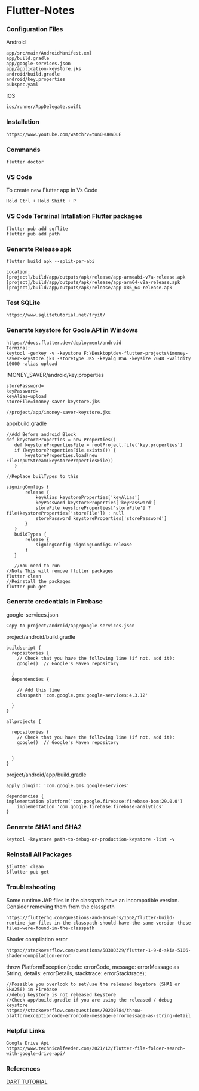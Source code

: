 # Flutter-Notes
### Configuration Files
Android
```
app/src/main/AndroidManifest.xml
app/build.gradle
app/google-services.json
app/application-keystore.jks
android/build.gradle
android/key.properties
pubspec.yaml
```
IOS
```
ios/runner/AppDelegate.swift
```
### Installation
```
https://www.youtube.com/watch?v=tun0HUHaDuE
```
### Commands
```
flutter doctor
```
### VS Code
To create new Flutter app in Vs Code
```
Hold Ctrl + Hold Shift + P 
```
### VS Code Terminal Intallation Flutter packages
```
flutter pub add sqflite 
flutter pub add path
```
### Generate Release apk
```
flutter build apk --split-per-abi

Location:
[project]/build/app/outputs/apk/release/app-armeabi-v7a-release.apk
[project]/build/app/outputs/apk/release/app-arm64-v8a-release.apk
[project]/build/app/outputs/apk/release/app-x86_64-release.apk
```
### Test SQLite 
```
https://www.sqlitetutorial.net/tryit/
```
### Generate keystore for Goole API in Windows
```
https://docs.flutter.dev/deployment/android
Terminal:
keytool -genkey -v -keystore F:\Desktop\dev-flutter-projects\imoney-saver-keystore.jks -storetype JKS -keyalg RSA -keysize 2048 -validity 10000 -alias upload
```
IMONEY_SAVER/android/key.properties
```
storePassword=
keyPassword=
keyAlias=upload
storeFile=imoney-saver-keystore.jks

//project/app/imoney-saver-keystore.jks
```
app/build.gradle
```
//Add Before android Block
def keystoreProperties = new Properties()
   def keystorePropertiesFile = rootProject.file('key.properties')
   if (keystorePropertiesFile.exists()) {
       keystoreProperties.load(new FileInputStream(keystorePropertiesFile))
   }

//Replace builTypes to this

signingConfigs {
       release {
           keyAlias keystoreProperties['keyAlias']
           keyPassword keystoreProperties['keyPassword']
           storeFile keystoreProperties['storeFile'] ? file(keystoreProperties['storeFile']) : null
           storePassword keystoreProperties['storePassword']
       }
   }
   buildTypes {
       release {
           signingConfig signingConfigs.release
       }
   }
   
   //You need to run
//Note This will remove flutter packages
flutter clean
//Reinstall the packages
flutter pub get
```
### Generate credentials in Firebase
google-services.json
```
Copy to project/android/app/google-services.json
```
project/android/build.gradle
```
buildscript {
  repositories {
    // Check that you have the following line (if not, add it):
    google()  // Google's Maven repository

  }
  dependencies {
  
    // Add this line
    classpath 'com.google.gms:google-services:4.3.12'

  }
}

allprojects {
  
  repositories {
    // Check that you have the following line (if not, add it):
    google()  // Google's Maven repository

  
  }
}
```
project/android/app/build.gradle
```
apply plugin: 'com.google.gms.google-services'

dependencies {
implementation platform('com.google.firebase:firebase-bom:29.0.0')
    implementation 'com.google.firebase:firebase-analytics'
}
```
### Generate SHA1 and SHA2
```
keytool -keystore path-to-debug-or-production-keystore -list -v
```
### Reinstall All Packages ###
```
$flutter clean
$flutter pub get
```
### Troubleshooting ###
Some runtime JAR files in the classpath have an incompatible version. Consider removing them from the classpath
```
https://flutterhq.com/questions-and-answers/1568/flutter-build-runtime-jar-files-in-the-classpath-should-have-the-same-version-these-files-were-found-in-the-classpath
```
Shader compilation error
```
https://stackoverflow.com/questions/58380329/flutter-1-9-d-skia-5106-shader-compilation-error
```
throw PlatformException(code: errorCode, message: errorMessage as String, details: errorDetails, stacktrace: errorStacktrace);
```
//Possible you overlook to set/use the released keystore (SHA1 or SHA256) in Firebase
//debug keystore is not released keystore 
//Check app/build.gradle if you are using the released / debug keystore
https://stackoverflow.com/questions/70230784/throw-platformexceptioncode-errorcode-message-errormessage-as-string-detail
```
### Helpful Links
```
Google Drive Api
https://www.technicalfeeder.com/2021/12/flutter-file-folder-search-with-google-drive-api/
```
### References
[DART TUTORIAL](https://dart-tutorial.com/)
